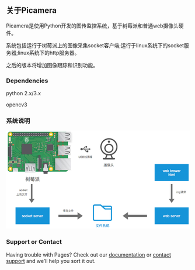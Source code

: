 ## 关于Picamera

Picamera是使用Python开发的图传监控系统，基于树莓派和普通web摄像头硬件。

系统包括运行于树莓派上的图像采集socket客户端;运行于linux系统下的socket服务器;linux系统下的http服务器。

之后的版本将增加图像跟踪和识别功能。

### Dependencies

python 2.x/3.x

opencv3 

### 系统说明
![系统说明](file/picamera01.png)

### Support or Contact

Having trouble with Pages? Check out our [documentation](https://loadstarcn.github.io/Picamera/) or [contact support](mailto:richard@olive.fm) and we’ll help you sort it out.
